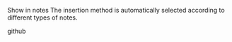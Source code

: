 Show in notes
The insertion method is automatically selected according to different types of notes.

github